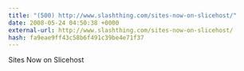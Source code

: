 ```yaml
---
title: "(500) http://www.slashthing.com/sites-now-on-slicehost/"
date: 2008-05-24 04:50:38 +0000
external-url: http://www.slashthing.com/sites-now-on-slicehost/
hash: fa9eae9ff43c58b6f491c39be4e71f37
---
```


Sites Now on Slicehost 
